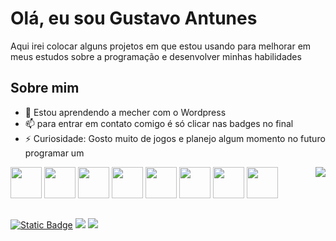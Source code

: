 # Olá, eu sou Gustavo Antunes

Aqui irei colocar alguns projetos em que estou usando para melhorar em meus estudos sobre a programação e desenvolver minhas habilidades

## Sobre mim
  - 🌱 Estou aprendendo a mecher com o Wordpress
  - 📫 para entrar em contato comigo é só clicar nas badges no final
  - ⚡ Curiosidade: Gosto muito de jogos e planejo algum momento no futuro programar um

<img align="right" src="https://media.tenor.com/drxH1lO9cfEAAAAi/dark-souls-bonfire.gif">
<div id="Icones">
  <img src="https://cdn.jsdelivr.net/gh/devicons/devicon/icons/html5/html5-original.svg" height="50px" width="50px">
  <img src="https://cdn.jsdelivr.net/gh/devicons/devicon/icons/css3/css3-original.svg" height="50px" width="50px">
  <img src="https://cdn.jsdelivr.net/gh/devicons/devicon@latest/icons/javascript/javascript-original.svg" height="50px" width="50px">
  <img src="https://cdn.jsdelivr.net/gh/devicons/devicon/icons/java/java-original.svg" height="50px" width="50px">
  <img src="https://cdn.jsdelivr.net/gh/devicons/devicon/icons/c/c-original.svg" height="50px" width="50px">
  <img src="https://cdn.jsdelivr.net/gh/devicons/devicon/icons/python/python-original.svg" height="50px" width="50px">
  <img src="https://cdn.jsdelivr.net/gh/devicons/devicon/icons/linux/linux-original.svg" height="50px" width="50px">
  <img src="https://cdn.jsdelivr.net/gh/devicons/devicon@latest/icons/postgresql/postgresql-plain-wordmark.svg" height="50px" width="50px">
</div>

##
<div id="Badges">
  <a href="mailto:guantunes14@gmail.com"><img alt="Static Badge" src="https://img.shields.io/badge/-Gmail-red?style=for-the-badge&logo=gmail&logoColor=white"></a>
  <a href="https://www.linkedin.com/in/gustavo-vieira-antunes-38500b177/"><img src="https://img.shields.io/badge/LinkedIn-0077B5?style=for-the-badge&logo=linkedin&logoColor=white"></a>
  <a href="https://www.instagram.com/gustavo_v_antunes/"><img src="https://img.shields.io/badge/Instagram-E4405F?style=for-the-badge&logo=instagram&logoColor=white"></a>
</div>